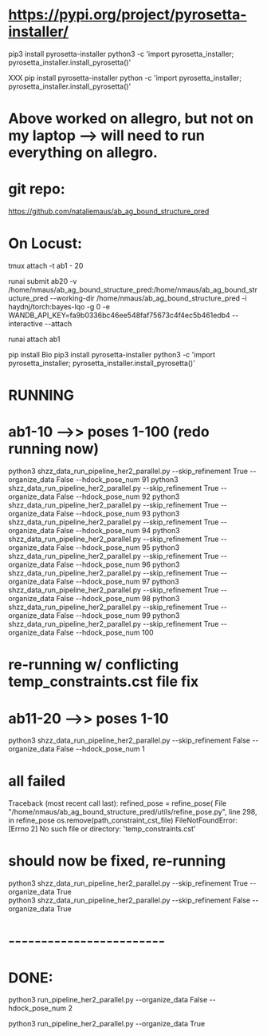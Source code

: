 # https://pypi.org/project/pyrosetta-installer/ 
pip3 install pyrosetta-installer 
python3 -c 'import pyrosetta_installer; pyrosetta_installer.install_pyrosetta()'

XXX 
pip install pyrosetta-installer 
python -c 'import pyrosetta_installer; pyrosetta_installer.install_pyrosetta()'

# Above worked on allegro, but not on my laptop --> will need to run everything on allegro. 

#  git repo: 
https://github.com/nataliemaus/ab_ag_bound_structure_pred

# On Locust: 

tmux attach -t ab1 - 20 

runai submit ab20 -v /home/nmaus/ab_ag_bound_structure_pred:/home/nmaus/ab_ag_bound_structure_pred --working-dir /home/nmaus/ab_ag_bound_structure_pred -i haydnj/torch:bayes-lqo -g 0 -e WANDB_API_KEY=fa9b0336bc46ee548faf75673c4f4ec5b461edb4 --interactive --attach

runai attach ab1

pip install Bio
pip3 install pyrosetta-installer 
python3 -c 'import pyrosetta_installer; pyrosetta_installer.install_pyrosetta()'


# RUNNING 
# ab1-10 -->> poses 1-100 (redo running now)
python3 shzz_data_run_pipeline_her2_parallel.py --skip_refinement True --organize_data False --hdock_pose_num 91 
python3 shzz_data_run_pipeline_her2_parallel.py --skip_refinement True --organize_data False --hdock_pose_num 92 
python3 shzz_data_run_pipeline_her2_parallel.py --skip_refinement True --organize_data False --hdock_pose_num 93 
python3 shzz_data_run_pipeline_her2_parallel.py --skip_refinement True --organize_data False --hdock_pose_num 94
python3 shzz_data_run_pipeline_her2_parallel.py --skip_refinement True --organize_data False --hdock_pose_num 95 
python3 shzz_data_run_pipeline_her2_parallel.py --skip_refinement True --organize_data False --hdock_pose_num 96 
python3 shzz_data_run_pipeline_her2_parallel.py --skip_refinement True --organize_data False --hdock_pose_num 97 
python3 shzz_data_run_pipeline_her2_parallel.py --skip_refinement True --organize_data False --hdock_pose_num 98 
python3 shzz_data_run_pipeline_her2_parallel.py --skip_refinement True --organize_data False --hdock_pose_num 99 
python3 shzz_data_run_pipeline_her2_parallel.py --skip_refinement True --organize_data False --hdock_pose_num 100 

# re-running w/ conflicting temp_constraints.cst file fix 
# ab11-20 -->> poses 1-10 
python3 shzz_data_run_pipeline_her2_parallel.py --skip_refinement False --organize_data False --hdock_pose_num 1

# all failed 
Traceback (most recent call last):
    refined_pose = refine_pose(
  File "/home/nmaus/ab_ag_bound_structure_pred/utils/refine_pose.py", line 298, in refine_pose
    os.remove(path_constraint_cst_file) 
FileNotFoundError: [Errno 2] No such file or directory: 'temp_constraints.cst'
# should now be fixed, re-running 


python3 shzz_data_run_pipeline_her2_parallel.py --skip_refinement True --organize_data True  
python3 shzz_data_run_pipeline_her2_parallel.py --skip_refinement False --organize_data True  




# ------------------------
# DONE: 
python3 run_pipeline_her2_parallel.py --organize_data False --hdock_pose_num 2

python3 run_pipeline_her2_parallel.py --organize_data True 
